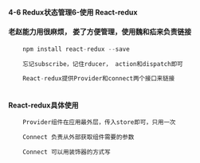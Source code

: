 #### 4-6 Redux状态管理6-使用 React-redux#### 老赵能力用很麻烦， 娄了方便管理，使用魏和疝来负责链接```jsx harmony    npm install react-redux --save        忘记subscribe，记住rducer， action和dispatch即可        React-redux提供Provider和connect两个接口来链接    ```#### React-redux具体使用```jsx harmony    Provider组件在应用最外层，传入store即可，只用一次        Connect 负责从外部获取组件需要的参数        Connect 可以用装饰器的方式写        ```